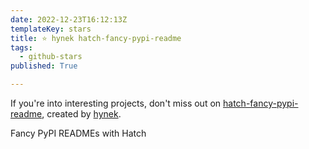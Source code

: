 ```yaml
---
date: 2022-12-23T16:12:13Z
templateKey: stars
title: ⭐ hynek hatch-fancy-pypi-readme
tags:
  - github-stars
published: True

---
```


If you're into interesting projects, don't miss out on [hatch-fancy-pypi-readme](https://github.com/hynek/hatch-fancy-pypi-readme), created by [hynek](https://github.com/hynek).

Fancy PyPI READMEs with Hatch

